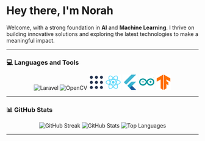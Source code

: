 # Hey there, I'm Norah

Welcome, with a strong foundation in **AI** and **Machine Learning**. I thrive on building innovative solutions and exploring the latest technologies to make a meaningful impact.

---

### 💻 Languages and Tools
<p align="center">
<p align="center"> <img src="https://cdn.worldvectorlogo.com/logos/laravel-2.svg" alt="Laravel" width="40" height="40"/> <img src="https://raw.githubusercontent.com/devicons/devicon/master/icons/python/python-src="https://raw.githubusercontent.com/devicons/devicon/master/icons/opencv/opencv-original.svg" alt="OpenCV" width="40" height="40"/> <img src="https://raw.githubusercontent.com/devicons/devicon/master/icons/ros/ros-original.svg" alt="Robotics" width="40" height="40"/> <img src="https://raw.githubusercontent.com/devicons/devicon/master/icons/react/react-original.svg" alt="React" width="40" height="40"/> <img src="https://raw.githubusercontent.com/devicons/devicon/master/icons/flutter/flutter-original.svg" alt="Flutter" width="40" height="40"/> <img src="https://raw.githubusercontent.com/devicons/devicon/master/icons/arduino/arduino-original.svg" alt="IoT" width="40" height="40"/> <img src="https://raw.githubusercontent.com/devicons/devicon/master/icons/tensorflow/tensorflow-original.svg" alt="Machine Learning" width="40" height="40"/> </p>
 
</p>

---

### 📊 GitHub Stats

<div align="center">
  <img src="https://github-readme-streak-stats.herokuapp.com/?user=Norah-G&theme=radical" alt="GitHub Streak" />
  <img src="https://github-readme-stats.vercel.app/api?username=Norah-G&show_icons=true&theme=radical" alt="GitHub Stats" />
  <img src="https://github-readme-stats.vercel.app/api/top-langs/?username=Norah-G&layout=compact&theme=radical" alt="Top Languages" />
</div>

---
